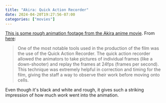 ```yaml
---
title: "Akira: Quick Action Recorder"
date: 2024-04-20T19:27:56-07:00
categories: ["movies"]
---
```


[This is some rough animation footage from the Akira anime movie](https://www.youtube.com/watch?v=Uxt0TygJdwI). From [here](https://exploringakira.wordpress.com/tag/katsuhiro-otomo/):

> One of the most notable tools used in the production of the film was the use of the Quick Action Recorder. The quick action recorder allowed the animators to take pictures of individual frames (like a down-shooter) and replay the frames at 24fps (frames per second). This technique was extremely helpful in correction and timing for the film, giving the staff a way to observe their work before moving onto cells.

Even though it's black and white and rough, it gives such a striking impression of how much *work* went into the animation. 
